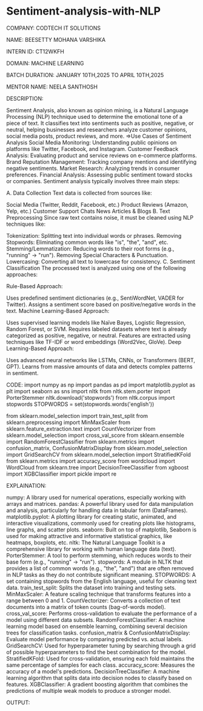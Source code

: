 # Sentiment-analysis-with-NLP

COMPANY: CODTECH IT SOLUTIONS

NAME: BEESETTY MOHANA VARSHIKA

INTERN ID: CT12WKFH

DOMAIN: MACHINE LEARNING

BATCH DURATION: JANUARY 10TH,2025 TO APRIL 10TH,2025

MENTOR NAME: NEELA SANTHOSH

DESCRIPTION:

Sentiment Analysis, also known as opinion mining, is a Natural Language Processing (NLP) technique used to determine the emotional tone of a piece of text. It classifies text into sentiments such as positive, negative, or neutral, helping businesses and researchers analyze customer opinions, social media posts, product reviews, and more.
=>Use Cases of Sentiment Analysis
Social Media Monitoring: Understanding public opinions on platforms like Twitter, Facebook, and Instagram.
Customer Feedback Analysis: Evaluating product and service reviews on e-commerce platforms.
Brand Reputation Management: Tracking company mentions and identifying negative sentiments.
Market Research: Analyzing trends in consumer preferences.
Financial Analysis: Assessing public sentiment toward stocks or companies.
Sentiment analysis typically involves three main steps:

A. Data Collection
Text data is collected from sources like:

Social Media (Twitter, Reddit, Facebook, etc.)
Product Reviews (Amazon, Yelp, etc.)
Customer Support Chats
News Articles & Blogs
B. Text Preprocessing
Since raw text contains noise, it must be cleaned using NLP techniques like:

Tokenization: Splitting text into individual words or phrases.
Removing Stopwords: Eliminating common words like "is", "the", "and", etc.
Stemming/Lemmatization: Reducing words to their root forms (e.g., "running" → "run").
Removing Special Characters & Punctuation.
Lowercasing: Converting all text to lowercase for consistency.
C. Sentiment Classification
The processed text is analyzed using one of the following approaches:

Rule-Based Approach:

Uses predefined sentiment dictionaries (e.g., SentiWordNet, VADER for Twitter).
Assigns a sentiment score based on positive/negative words in the text.
Machine Learning-Based Approach:

Uses supervised learning models like Naïve Bayes, Logistic Regression, Random Forest, or SVM.
Requires labeled datasets where text is already categorized as positive, negative, or neutral.
Features are extracted using techniques like TF-IDF or word embeddings (Word2Vec, GloVe).
Deep Learning-Based Approach:

Uses advanced neural networks like LSTMs, CNNs, or Transformers (BERT, GPT).
Learns from massive amounts of data and detects complex patterns in sentiment.

CODE:
import numpy as np
import pandas as pd
import matplotlib.pyplot as plt
import seaborn as sns
import nltk
from nltk.stem.porter import PorterStemmer
nltk.download('stopwords')
from nltk.corpus import stopwords
STOPWORDS = set(stopwords.words('english'))

from sklearn.model_selection import train_test_split
from sklearn.preprocessing import MinMaxScaler
from sklearn.feature_extraction.text import CountVectorizer
from sklearn.model_selection import cross_val_score
from sklearn.ensemble import RandomForestClassifier
from sklearn.metrics import confusion_matrix, ConfusionMatrixDisplay
from sklearn.model_selection import GridSearchCV
from sklearn.model_selection import StratifiedKFold
from sklearn.metrics import accuracy_score
from wordcloud import WordCloud
from sklearn.tree import DecisionTreeClassifier
from xgboost import XGBClassifier
import pickle
import re

EXPLAINATION:

numpy: A library used for numerical operations, especially working with arrays and matrices.
pandas: A powerful library used for data manipulation and analysis, particularly for handling data in tabular form (DataFrames).
matplotlib.pyplot: A plotting library for creating static, animated, and interactive visualizations, commonly used for creating plots like histograms, line graphs, and scatter plots.
seaborn: Built on top of matplotlib, Seaborn is used for making attractive and informative statistical graphics, like heatmaps, boxplots, etc.
nltk: The Natural Language Toolkit is a comprehensive library for working with human language data (text).
PorterStemmer: A tool to perform stemming, which reduces words to their base form (e.g., "running" → "run").
stopwords: A module in NLTK that provides a list of common words (e.g., "the", "and") that are often removed in NLP tasks as they do not contribute significant meaning.
STOPWORDS: A set containing stopwords from the English language, useful for cleaning text data.
train_test_split: Splits the dataset into training and testing sets.
MinMaxScaler: A feature scaling technique that transforms features into a range between 0 and 1.
CountVectorizer: Converts a collection of text documents into a matrix of token counts (bag-of-words model).
cross_val_score: Performs cross-validation to evaluate the performance of a model using different data subsets.
RandomForestClassifier: A machine learning model based on ensemble learning, combining several decision trees for classification tasks.
confusion_matrix & ConfusionMatrixDisplay: Evaluate model performance by comparing predicted vs. actual labels.
GridSearchCV: Used for hyperparameter tuning by searching through a grid of possible hyperparameters to find the best combination for the model.
StratifiedKFold: Used for cross-validation, ensuring each fold maintains the same percentage of samples for each class.
accuracy_score: Measures the accuracy of a model's predictions.
DecisionTreeClassifier: A machine learning algorithm that splits data into decision nodes to classify based on features.
XGBClassifier: A gradient boosting algorithm that combines the predictions of multiple weak models to produce a stronger model.

OUTPUT:

